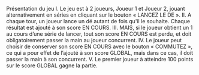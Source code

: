 Présentation du jeu
I. Le jeu est à 2 joueurs, Joueur 1 et Joueur 2, jouant alternativement en séries en cliquant sur le bouton « LANCEZ LE DE ».
II. A chaque tour, un joueur lance un dé autant de fois qu'il le souhaite. Chaque résultat est ajouté à son score EN COURS.
III. MAIS, si le joueur obtient un 1 au cours d’une série de lancer, tout son score EN COURS est perdu, et doit obligatoirement passer la main au joueur concurrent.
IV. Le joueur peut choisir de conserver son score EN COURS avec le bouton « COMMUTEZ », ce qui a pour effet de l’ajouté à son score GLOBAL, mais dans ce cas, il doit passer la main à son concurrent.
V. Le premier joueur à atteindre 100 points sur le score GLOBAL gagne la partie.
